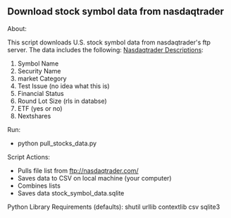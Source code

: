 ## Download stock symbol data from nasdaqtrader

About:

This script downloads U.S. stock symbol data from nasdaqtrader's ftp server. The data includes the following:
[Nasdaqtrader Descriptions](http://www.nasdaqtrader.com/trader.aspx?id=symboldirdefs):

1. Symbol Name
2. Security Name
3. market Category
4. Test Issue (no idea what this is)
5. Financial Status
6. Round Lot Size (rls in databse)
7. ETF (yes or no)
8. Nextshares

Run:
* python pull_stocks_data.py

Script Actions:
* Pulls file list from ftp://nasdaqtrader.com/
* Saves data to CSV on local machine (your computer)
* Combines lists
* Saves data stock_symbol_data.sqlite

Python Library Requirements (defaults):
shutil
urllib
contextlib
csv
sqlite3

